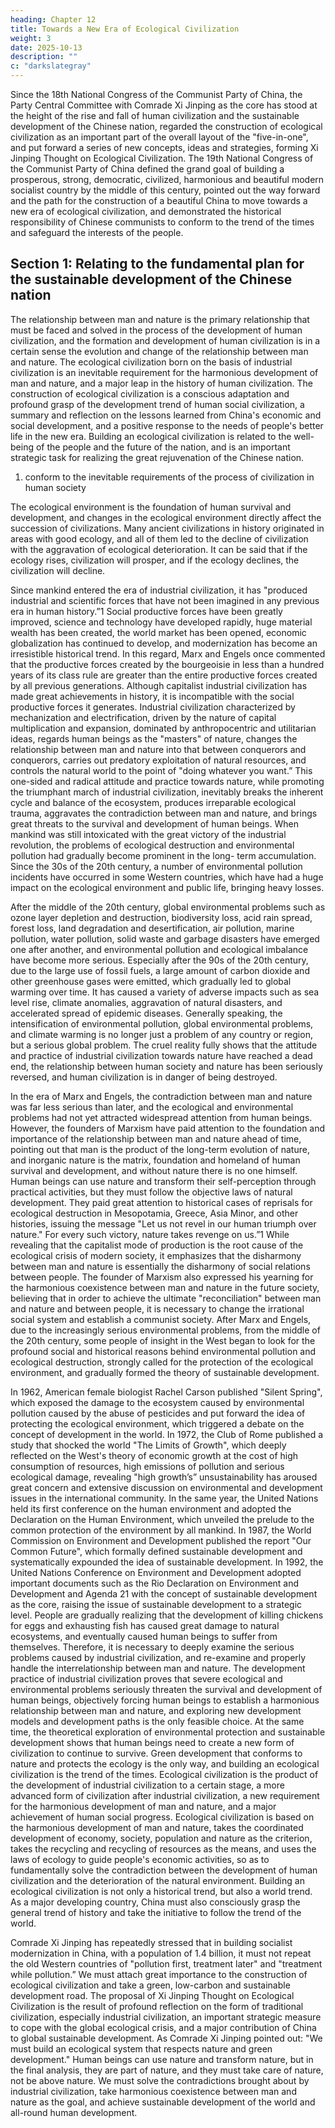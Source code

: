 ```yaml
---
heading: Chapter 12
title: Towards a New Era of Ecological Civilization
weight: 3
date: 2025-10-13
description: ""
c: "darkslategray"
---
```



Since the 18th National Congress of the Communist Party of China, the Party Central Committee with Comrade Xi Jinping as the core has stood at the height of the rise and fall of human civilization and the sustainable development of the Chinese nation, regarded the construction of ecological civilization as an important part of the overall layout of the "five-in-one", and put forward a series of new concepts, ideas and strategies, forming Xi Jinping Thought on Ecological Civilization. The 19th National Congress of the Communist Party of China defined the grand goal of building a prosperous, strong, democratic, civilized, harmonious and beautiful modern socialist country by the middle of this century, pointed out the way forward and the path for the construction of a beautiful China to move towards a new era of ecological civilization, and demonstrated the historical responsibility of Chinese communists to conform to the trend of the times and safeguard the interests of the people.


## Section 1: Relating to the fundamental plan for the sustainable development of the Chinese nation

The relationship between man and nature is the primary relationship that must be faced and solved
in the process of the development of human civilization, and the formation and development of
human civilization is in a certain sense the evolution and change of the relationship between man
and nature. The ecological civilization born on the basis of industrial civilization is an inevitable
requirement for the harmonious development of man and nature, and a major leap in the history of
human civilization. The construction of ecological civilization is a conscious adaptation and
profound grasp of the development trend of human social civilization, a summary and reflection on
the lessons learned from China's economic and social development, and a positive response to the
needs of people's better life in the new era. Building an ecological civilization is related to the well-
being of the people and the future of the nation, and is an important strategic task for realizing the
great rejuvenation of the Chinese nation.

1. conform to the inevitable requirements of the process of civilization in human society

The ecological environment is the foundation of human survival and development, and changes in
the ecological environment directly affect the succession of civilizations. Many ancient civilizations
in history originated in areas with good ecology, and all of them led to the decline of civilization
with the aggravation of ecological deterioration. It can be said that if the ecology rises, civilization
will prosper, and if the ecology declines, the civilization will decline.

Since mankind entered the era of industrial civilization, it has "produced industrial and scientific
forces that have not been imagined in any previous era in human history.”1 Social productive forces
have been greatly improved, science and technology have developed rapidly, huge material wealth
has been created, the world market has been opened, economic globalization has continued to
develop, and modernization has become an irresistible historical trend. In this regard, Marx and
Engels once commented that the productive forces created by the bourgeoisie in less than a hundred
years of its class rule are greater than the entire productive forces created by all previous generations.
Although capitalist industrial civilization has made great achievements in history, it is incompatible
with the social productive forces it generates. Industrial civilization characterized by mechanization
and electrification, driven by the nature of capital multiplication and expansion, dominated by
anthropocentric and utilitarian ideas, regards human beings as the "masters" of nature, changes the
relationship between man and nature into that between conquerors and conquerors, carries out
predatory exploitation of natural resources, and controls the natural world to the point of "doing
whatever you want.” This one-sided and radical attitude and practice towards nature, while
promoting the triumphant march of industrial civilization, inevitably breaks the inherent cycle and
balance of the ecosystem, produces irreparable ecological trauma, aggravates the contradiction
between man and nature, and brings great threats to the survival and development of human beings.
When mankind was still intoxicated with the great victory of the industrial revolution, the problems
of ecological destruction and environmental pollution had gradually become prominent in the long-
term accumulation. Since the 30s of the 20th century, a number of environmental pollution incidents
have occurred in some Western countries, which have had a huge impact on the ecological
environment and public life, bringing heavy losses.

After the middle of the 20th century, global environmental problems such as ozone layer depletion
and destruction, biodiversity loss, acid rain spread, forest loss, land degradation and desertification,
air pollution, marine pollution, water pollution, solid waste and garbage disasters have emerged one
after another, and environmental pollution and ecological imbalance have become more serious.
Especially after the 90s of the 20th century, due to the large use of fossil fuels, a large amount of
carbon dioxide and other greenhouse gases were emitted, which gradually led to global warming
over time. It has caused a variety of adverse impacts such as sea level rise, climate anomalies,
aggravation of natural disasters, and accelerated spread of epidemic diseases. Generally speaking,
the intensification of environmental pollution, global environmental problems, and climate warming
is no longer just a problem of any country or region, but a serious global problem. The cruel reality
fully shows that the attitude and practice of industrial civilization towards nature have reached a
dead end, the relationship between human society and nature has been seriously reversed, and
human civilization is in danger of being destroyed.

In the era of Marx and Engels, the contradiction between man and nature was far less serious than
later, and the ecological and environmental problems had not yet attracted widespread attention
from human beings. However, the founders of Marxism have paid attention to the foundation and
importance of the relationship between man and nature ahead of time, pointing out that man is the
product of the long-term evolution of nature, and inorganic nature is the matrix, foundation and
homeland of human survival and development, and without nature there is no one himself. Human
beings can use nature and transform their self-perception through practical activities, but they must
follow the objective laws of natural development. They paid great attention to historical cases of
reprisals for ecological destruction in Mesopotamia, Greece, Asia Minor, and other histories, issuing
the message "Let us not revel in our human triumph over nature." For every such victory, nature
takes revenge on us.”1 While revealing that the capitalist mode of production is the root cause of the
ecological crisis of modern society, it emphasizes that the disharmony between man and nature is
essentially the disharmony of social relations between people. The founder of Marxism also
expressed his yearning for the harmonious coexistence between man and nature in the future society,
believing that in order to achieve the ultimate "reconciliation" between man and nature and between
people, it is necessary to change the irrational social system and establish a communist society.
After Marx and Engels, due to the increasingly serious environmental problems, from the middle of
the 20th century, some people of insight in the West began to look for the profound social and
historical reasons behind environmental pollution and ecological destruction, strongly called for the
protection of the ecological environment, and gradually formed the theory of sustainable
development.

In 1962, American female biologist Rachel Carson published "Silent Spring", which exposed the
damage to the ecosystem caused by environmental pollution caused by the abuse of pesticides and
put forward the idea of protecting the ecological environment, which triggered a debate on the
concept of development in the world. In 1972, the Club of Rome published a study that shocked the
world "The Limits of Growth", which deeply reflected on the West's theory of economic growth at
the cost of high consumption of resources, high emissions of pollution and serious ecological
damage, revealing "high growth’s” unsustainability has aroused great concern and extensive
discussion on environmental and development issues in the international community. In the same
year, the United Nations held its first conference on the human environment and adopted the
Declaration on the Human Environment, which unveiled the prelude to the common protection of
the environment by all mankind. In 1987, the World Commission on Environment and Development
published the report "Our Common Future", which formally defined sustainable development and
systematically expounded the idea of sustainable development. In 1992, the United Nations
Conference on Environment and Development adopted important documents such as the Rio
Declaration on Environment and Development and Agenda 21 with the concept of sustainable
development as the core, raising the issue of sustainable development to a strategic level. People are
gradually realizing that the development of killing chickens for eggs and exhausting fish has caused
great damage to natural ecosystems, and eventually caused human beings to suffer from themselves.
Therefore, it is necessary to deeply examine the serious problems caused by industrial civilization,
and re-examine and properly handle the interrelationship between man and nature.
The development practice of industrial civilization proves that severe ecological and environmental
problems seriously threaten the survival and development of human beings, objectively forcing
human beings to establish a harmonious relationship between man and nature, and exploring new
development models and development paths is the only feasible choice. At the same time, the
theoretical exploration of environmental protection and sustainable development shows that human
beings need to create a new form of civilization to continue to survive. Green development that
conforms to nature and protects the ecology is the only way, and building an ecological civilization
is the trend of the times. Ecological civilization is the product of the development of industrial
civilization to a certain stage, a more advanced form of civilization after industrial civilization, a
new requirement for the harmonious development of man and nature, and a major achievement of
human social progress. Ecological civilization is based on the harmonious development of man and
nature, takes the coordinated development of economy, society, population and nature as the
criterion, takes the recycling and recycling of resources as the means, and uses the laws of ecology
to guide people's economic activities, so as to fundamentally solve the contradiction between the
development of human civilization and the deterioration of the natural environment.
Building an ecological civilization is not only a historical trend, but also a world trend. As a major
developing country, China must also consciously grasp the general trend of history and take the
initiative to follow the trend of the world.

Comrade Xi Jinping has repeatedly stressed that in building socialist modernization in China, with
a population of 1.4 billion, it must not repeat the old Western countries of "pollution first, treatment
later" and "treatment while pollution.” We must attach great importance to the construction of
ecological civilization and take a green, low-carbon and sustainable development road. The proposal
of Xi Jinping Thought on Ecological Civilization is the result of profound reflection on the form of
traditional civilization, especially industrial civilization, an important strategic measure to cope with
the global ecological crisis, and a major contribution of China to global sustainable development.
As Comrade Xi Jinping pointed out: "We must build an ecological system that respects nature and
green development." Human beings can use nature and transform nature, but in the final analysis,
they are part of nature, and they must take care of nature, not be above nature. We must solve the
contradictions brought about by industrial civilization, take harmonious coexistence between man
and nature as the goal, and achieve sustainable development of the world and all-round human
development.